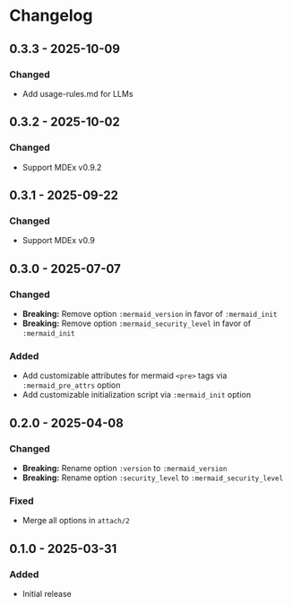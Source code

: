 # Changelog

## 0.3.3 - 2025-10-09

### Changed
- Add usage-rules.md for LLMs

## 0.3.2 - 2025-10-02

### Changed
- Support MDEx v0.9.2

## 0.3.1 - 2025-09-22

### Changed
- Support MDEx v0.9

## 0.3.0 - 2025-07-07

### Changed
- **Breaking:** Remove option `:mermaid_version` in favor of `:mermaid_init`
- **Breaking:** Remove option `:mermaid_security_level` in favor of `:mermaid_init`

### Added
- Add customizable attributes for mermaid `<pre>` tags via `:mermaid_pre_attrs` option
- Add customizable initialization script via `:mermaid_init` option

## 0.2.0 - 2025-04-08

### Changed
- **Breaking:** Rename option `:version` to `:mermaid_version`
- **Breaking:** Rename option `:security_level` to `:mermaid_security_level`

### Fixed
- Merge all options in `attach/2`

## 0.1.0 - 2025-03-31

### Added
- Initial release
